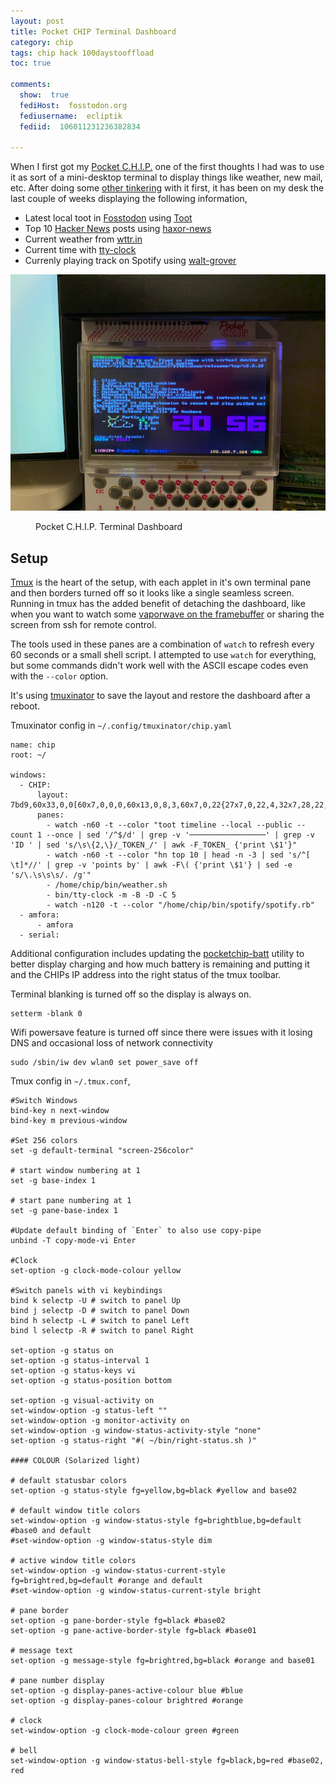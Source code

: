 ```yaml
---
layout: post
title: Pocket CHIP Terminal Dashboard
category: chip
tags: chip hack 100daystooffload
toc: true

comments:
  show:  true
  fediHost:  fosstodon.org
  fediusername:  ecliptik
  fediid:  106011231236382834

---
```


When I first got my [Pocket C.H.I.P.](https://www.ecliptik.com/Pocket-CHIP/) one of the first thoughts I had was to use it as sort of a mini-desktop terminal to display things like weather, new mail, etc. After doing some [other tinkering](https://www.ecliptik.com/CHIP-Serial-Console/) with it first, it has been on my desk the last couple of weeks displaying the following information,

* Latest local toot in [Fosstodon](https://fosstodon.org/web/timelines/public/local) using [Toot](https://github.com/ihabunek/toot)
* Top 10 [Hacker News](https://news.ycombinator.com) posts using [haxor-news](https://github.com/donnemartin/haxor-news)
* Current weather from [wttr.in](https://wttr.in)
* Current time with [tty-clock](https://github.com/xorg62/tty-clock)
* Currenly playing track on Spotify using [walt-grover](https://github.com/ecliptik/walt-grover)

![Pocket C.H.I.P Terminal Dashboard](/assets/images/posts/chip_terminal/IMG_6909.png)
<figure><figcaption>Pocket C.H.I.P. Terminal Dashboard</figcaption></figure>

## Setup

[Tmux](https://github.com/tmux/tmux) is the heart of the setup, with each applet in it's own terminal pane and then borders turned off so it looks like a single seamless screen. Running in tmux has the added benefit of detaching the dashboard, like when you want to watch some [vaporwave on the framebuffer](https://www.ecliptik.com/CHIP-Vaporwave/) or sharing the screen from ssh for remote control.

The tools used in these panes are a combination of `watch` to refresh every 60 seconds or a small shell script. I attempted to use `watch` for everything, but some commands didn't work well with the ASCII escape codes even with the `--color` option.

It's using [tmuxinator](https://github.com/tmuxinator/tmuxinator) to save the layout and restore the dashboard after a reboot.

Tmuxinator config in `~/.config/tmuxinator/chip.yaml`

```
name: chip
root: ~/

windows:
  - CHIP:
      layout: 7bd9,60x33,0,0[60x7,0,0,0,60x13,0,8,3,60x7,0,22{27x7,0,22,4,32x7,28,22,9},60x3,0,30,6]
      panes:
        - watch -n60 -t --color "toot timeline --local --public --count 1 --once | sed '/^$/d' | grep -v '─────────────────' | grep -v 'ID ' | sed 's/\s\{2,\}/_TOKEN_/' | awk -F_TOKEN_ {'print \$1'}"
        - watch -n60 -t --color "hn top 10 | head -n -3 | sed 's/^[ \t]*//' | grep -v 'points by' | awk -F\( {'print \$1'} | sed -e 's/\.\s\s\s/. /g'"
        - /home/chip/bin/weather.sh
        - bin/tty-clock -m -B -D -C 5
        - watch -n120 -t --color "/home/chip/bin/spotify/spotify.rb"
  - amfora:
      - amfora
  - serial:
```
Additional configuration includes updating the [pocketchip-batt](https://github.com/aleh/pocketchip-batt) utility to better display charging and how much battery is remaining and putting it and the CHIPs IP address into the right status of the tmux toolbar.

Terminal blanking is turned off so the display is always on.

```
setterm -blank 0
```

Wifi powersave feature is turned off since there were issues with it losing DNS and occasional loss of network connectivity

```
sudo /sbin/iw dev wlan0 set power_save off
```

Tmux config in `~/.tmux.conf`,

```
#Switch Windows
bind-key n next-window
bind-key m previous-window

#Set 256 colors
set -g default-terminal "screen-256color"

# start window numbering at 1
set -g base-index 1

# start pane numbering at 1
set -g pane-base-index 1

#Update default binding of `Enter` to also use copy-pipe
unbind -T copy-mode-vi Enter

#Clock
set-option -g clock-mode-colour yellow

#Switch panels with vi keybindings
bind k selectp -U # switch to panel Up
bind j selectp -D # switch to panel Down
bind h selectp -L # switch to panel Left
bind l selectp -R # switch to panel Right

set-option -g status on
set-option -g status-interval 1
set-option -g status-keys vi
set-option -g status-position bottom

set-option -g visual-activity on
set-window-option -g status-left ""
set-window-option -g monitor-activity on
set-window-option -g window-status-activity-style "none"
set-option -g status-right "#( ~/bin/right-status.sh )"

#### COLOUR (Solarized light)

# default statusbar colors
set-option -g status-style fg=yellow,bg=black #yellow and base02

# default window title colors
set-window-option -g window-status-style fg=brightblue,bg=default #base0 and default
#set-window-option -g window-status-style dim

# active window title colors
set-window-option -g window-status-current-style fg=brightred,bg=default #orange and default
#set-window-option -g window-status-current-style bright

# pane border
set-option -g pane-border-style fg=black #base02
set-option -g pane-active-border-style fg=black #base01

# message text
set-option -g message-style fg=brightred,bg=black #orange and base01

# pane number display
set-option -g display-panes-active-colour blue #blue
set-option -g display-panes-colour brightred #orange

# clock
set-window-option -g clock-mode-colour green #green

# bell
set-window-option -g window-status-bell-style fg=black,bg=red #base02, red
```
